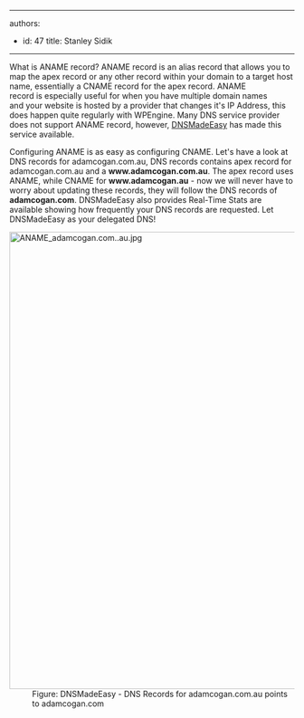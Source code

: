 

---
authors:
  - id: 47
    title: Stanley Sidik
---




<span class='intro'> <p>What is ANAME record? ANAME record is an alias record that allows you to map the apex record or any other record within your domain to a target host name, essentially a CNAME record for the apex record. ANAME record&#160;is&#160;especially useful&#160;for when you have multiple domain names and&#160;your website is hosted by a provider that&#160;changes it's IP Address, this does happen quite regularly with WPEngine. Many DNS service provider does not support ANAME record, however,​ 
   <a href="http&#58;//dnsmadeeasy.com/">DNSMadeEasy</a>&#160;has made this service available.</p> </span>

<p>Configuring ANAME is as easy as configuring CNAME. Let's have a look at DNS records for adamcogan.com.au, DNS records contains apex record for adamcogan.com.au and a <b>www.adamcogan.com.au</b>. The apex record uses ANAME, while CNAME for <b>www.adamcogan.</b><b>au</b>&#160;- now we will never have to worry about updating these records,&#160;they will follow the DNS records&#160;of <b>adamcogan.com</b>. DNSMadeEasy also provides&#160;Real-Time Stats are available showing how frequently your​ DNS records are requested. Let DNSMadeEasy as your delegated DNS! <br></p><dl class="image"><dt> <img alt="ANAME_adamcogan.com..au.jpg" src="/SiteAssets/do-you-use-aname-record/ANAME_adamcogan.com..au.jpg" style="margin&#58;0px;width&#58;808px;" /> </dt><dd>Figure&#58; DNSMadeEasy - DNS Records for adamcogan.com.au points to adamcogan.com</dd></dl>


